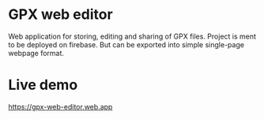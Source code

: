 # GPX web editor
Web application for storing, editing and sharing of GPX files. Project is ment to be deployed on firebase. But can be exported into simple single-page webpage format.

# Live demo
https://gpx-web-editor.web.app
